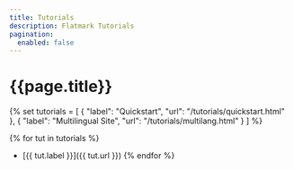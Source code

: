 ```yaml
---
title: Tutorials
description: Flatmark Tutorials
pagination:
  enabled: false
---
```


# {{page.title}}

{%
set tutorials = [
    { "label": "Quickstart", "url": "/tutorials/quickstart.html" },
    { "label": "Multilingual Site", "url": "/tutorials/multilang.html" }
]
%}


{% for tut in tutorials %}
- [{{ tut.label }}]({{ tut.url }})
{% endfor %}





